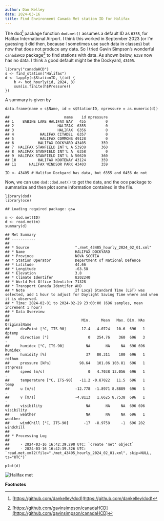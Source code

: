 ```yaml
---
author: Dan Kelley
date: 2024-03-16
title: Find Environment Canada Met station ID for Halifax
---
```


The dod[^1] package function `dod.met()` assumes a default ID as `6358`, for
Halifax International Airport. I think this worked in September 2023 (or
I’m guessing it did then, because I sometimes use such data in classes)
but now that does not produce any data. So I tried Gavin Simpson’s
wonderful `canadaHCD` package[^2] to find stations with data. As shown
below, `6358` now has no data. I think a good default might be the
Dockyard, `43405`.

    library("canadaHCD")
    s <- find_station("Halifax")
    d <- lapply(s$StationID, \(id) {
        h <- hcd_hourly(id, 2024, 3)
        sum(is.finite(h$Pressure))
    })

A summary is given by

    data.frame(name = s$Name, id = s$StationID, npressure = as.numeric(d))

    ##                         name    id npressure
    ## 1    BABINE LAKE HALIFAX BAY   455         0
    ## 2                    HALIFAX  6355         0
    ## 3                    HALIFAX  6356         0
    ## 4            HALIFAX CITADEL  6357         0
    ## 5            HALIFAX COMMONS 49128         0
    ## 6           HALIFAX DOCKYARD 43405       359
    ## 7  HALIFAX STANFIELD INT'L A 53938       360
    ## 8  HALIFAX STANFIELD INT'L A  6358         0
    ## 9  HALIFAX STANFIELD INT'L A 50620       360
    ## 10          HALIFAX KOOTENAY 43124       359
    ## 11      HALIFAX WINDSOR PARK 43403       359

    ID <- 43405 # Halifax Dockyard has data, but 6355 and 6456 do not

Now, we can use `dod::dod.met()` to get the data, and the oce package to
summarize and then plot some information contained in the file.

    library(dod)
    library(oce)

    ## Loading required package: gsw

    m <- dod.met(ID)
    d <- read.met(m)
    summary(d)

    ## Met Summary
    ## -----------
    ## 
    ## * Source                     "./met_43405_hourly_2024_02_01.xml"
    ## * Name                       HALIFAX DOCKYARD
    ## * Province                   NOVA SCOTIA
    ## * Station Operator           Department of National Defence
    ## * Latitude                   44.66
    ## * Longitude                  -63.58
    ## * Elevation                  3.8
    ## * Climate Identifer          8202240
    ## * World Met Office Identifer 71328
    ## * Transport Canada Identifer AHD
    ## * Note                       If Local Standard Time (LST) was selected, add 1 hour to adjust for Daylight Saving Time where and when it is observed.
    ## * Time: 2024-02-01 to 2024-02-29 23:00:00 (696 samples, mean increment 1 hour)
    ## * Data Overview
    ## 
    ##                                 Min.     Mean   Max. Dim. NAs OriginalName
    ##     dewPoint [°C, ITS-90]      -17.4  -4.0724   10.6  696   1       dptemp
    ##     direction [°]                  0   254.76    360  696   3            -
    ##     humidex [°C, ITS-90]          NA       NA     NA  696 696      humidex
    ##     humidity [%]                  37   80.311    100  696   1       relhum
    ##     pressure [kPa]             98.64   101.06 103.81  696   1     stnpress
    ##     speed [m/s]                    0   4.7038 13.056  696   1            -
    ##     temperature [°C, ITS-90]   -11.2 -0.87022   11.5  696   1         temp
    ##     u [m/s]                  -12.778  -1.8971 8.8889  696   1            -
    ##     v [m/s]                  -4.8113   1.6625 8.7538  696   1            -
    ##     visibility                    NA       NA     NA  696 696   visibility
    ##     weather                       NA       NA     NA  696   1      weather
    ##     windChill [°C, ITS-90]       -17  -8.9758     -1  696 282    windchill
    ## 
    ## * Processing Log
    ## 
    ##     - 2024-03-16 16:42:39.290 UTC: `create 'met' object`
    ##     - 2024-03-16 16:42:39.326 UTC: `read.met.xml2(file="./met_43405_hourly_2024_02_01.xml", skip=NULL, tz="UTC")`

    plot(d)

![Halifax met](/dek_blog/docs/assets/images/2024-03-16-halifax-met-id.png)

**Footnotes**

[^1]: [https://github.com/dankelley/dod](https://github.com/dankelley/dod)

[^2]: [https://github.com/gavinsimpson/canadaHCD](https://github.com/gavinsimpson/canadaHCD)
